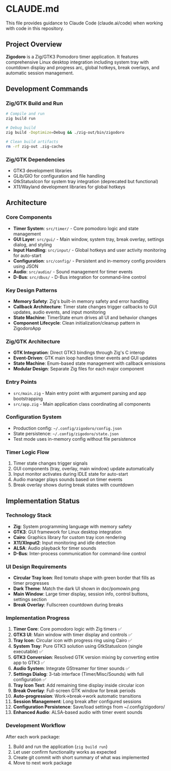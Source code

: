 # CLAUDE.md

This file provides guidance to Claude Code (claude.ai/code) when working with code in this repository.

## Project Overview

**Zigodoro** is a Zig/GTK3 Pomodoro timer application. It features comprehensive Linux desktop integration including system tray with countdown display and progress arc, global hotkeys, break overlays, and automatic session management.


## Development Commands

### Zig/GTK Build and Run
```bash
# Compile and run
zig build run

# Debug build
zig build -Doptimize=Debug && ./zig-out/bin/zigodoro

# Clean build artifacts
rm -rf zig-out .zig-cache
```

### Zig/GTK Dependencies
- GTK3 development libraries
- GLib/GIO for configuration and file handling  
- GtkStatusIcon for system tray integration (deprecated but functional)
- X11/Wayland development libraries for global hotkeys


## Architecture

### Core Components
- **Timer System**: `src/timer/` - Core pomodoro logic and state management
- **GUI Layer**: `src/gui/` - Main window, system tray, break overlay, settings dialog, and styling
- **Input Handling**: `src/input/` - Global hotkeys and user activity monitoring for auto-start
- **Configuration**: `src/config/` - Persistent and in-memory config providers using JSON
- **Audio**: `src/audio/` - Sound management for timer events
- **D-Bus**: `src/dbus/` - D-Bus integration for command-line control

### Key Design Patterns
- **Memory Safety**: Zig's built-in memory safety and error handling
- **Callback Architecture**: Timer state changes trigger callbacks to GUI updates, audio events, and input monitoring
- **State Machine**: TimerState enum drives all UI and behavior changes
- **Component Lifecycle**: Clean initialization/cleanup pattern in ZigodoroApp

### Zig/GTK Architecture
- **GTK Integration**: Direct GTK3 bindings through Zig's C interop
- **Event-Driven**: GTK main loop handles timer events and GUI updates
- **State Machine**: Enum-based state management with callback emissions
- **Modular Design**: Separate Zig files for each major component

### Entry Points
- `src/main.zig` - Main entry point with argument parsing and app bootstrapping
- `src/app.zig` - Main application class coordinating all components

### Configuration System
- Production config: `~/.config/zigodoro/config.json`
- State persistence: `~/.config/zigodoro/state.json`
- Test mode uses in-memory config without file persistence

### Timer Logic Flow
1. Timer state changes trigger signals
2. GUI components (tray, overlay, main window) update automatically
3. Input monitor activates during IDLE state for auto-start
4. Audio manager plays sounds based on timer events
5. Break overlay shows during break states with countdown

## Implementation Status

### Technology Stack
- **Zig**: System programming language with memory safety
- **GTK3**: GUI framework for Linux desktop integration
- **Cairo**: Graphics library for custom tray icon rendering
- **X11/XInput2**: Input monitoring and idle detection
- **ALSA**: Audio playback for timer sounds
- **D-Bus**: Inter-process communication for command-line control

### UI Design Requirements
- **Circular Tray Icon**: Red tomato shape with green border that fills as timer progresses
- **Dark Theme**: Match the dark UI shown in doc/pomowin.png
- **Main Window**: Large timer display, session info, control buttons, settings section
- **Break Overlay**: Fullscreen countdown during breaks

### Implementation Progress
1. **Timer Core**: Core pomodoro logic with Zig timers ✅
2. **GTK3 UI**: Main window with timer display and controls ✅
3. **Tray Icon**: Circular icon with progress ring using Cairo ✅
4. **System Tray**: Pure GTK3 solution using GtkStatusIcon (single executable) ✅
5. **GTK3 Conversion**: Resolved GTK version mixing by converting entire app to GTK3 ✅
6. **Audio System**: Integrate GStreamer for timer sounds ✅
7. **Settings Dialog**: 3-tab interface (Timer/Misc/Sounds) with full configuration ✅
8. **Tray Icon Text**: Add remaining time display inside circular icon
9. **Break Overlay**: Full-screen GTK window for break periods  
10. **Auto-progression**: Work→break→work automatic transitions
11. **Session Management**: Long break after configured sessions
12. **Configuration Persistence**: Save/load settings from ~/.config/zigodoro/
13. **Enhanced Audio**: ALSA-based audio with timer event sounds

### Development Workflow
After each work package:
1. Build and run the application (`zig build run`)
2. Let user confirm functionality works as expected
3. Create git commit with short summary of what was implemented
4. Move to next work package